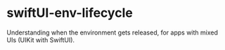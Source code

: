 # swiftUI-env-lifecycle
Understanding when the environment gets released, for apps with mixed UIs (UIKit with SwiftUI).
